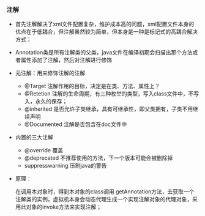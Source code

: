 ### 注解

- 首先注解解决了xml文件配置复杂，维护成本高的问题，xml配置文件本身的优点在于低耦合，但注解虽然较为简单，但本身是一种是标记式的高耦合解决方式；

- Annotation类是所有注解类的父类，java文件在编译初期会扫描出那个方法或者属性添加了注解，然后对注解进行修饰

- 元注解：用来修饰注解的注解

  - @Target     注解作用的目标，决定是在类、方法、属性上？
  - @Retetion   注解的生命周期，有三种枚举的类型，写入class文件中，不写入，永久的保存；
  - @inherited   是否允许子类继承，具有可继承性，即父类拥有，子类不用继续声明
  - @Documented   注解是否包含在doc文件中

- 内置的三大注解

  - @override   覆盖
  - @deprecated     不推荐使用的方法，下一个版本可能会被删除掉
  - suppresswarning    压制java的警告

- 原理：

  在调用本对象时，得到本对象的class调用 getAnnotation方法，去获取一个注解类的实例，虚拟机本身会动态代理生成一个实现注解对象的代理对象，采用此对象的invoke方法来实现注解；